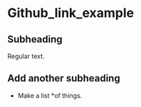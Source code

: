 # Github_link_example

## Subheading

Regular text.

## Add another subheading

* Make a list
*of things.
